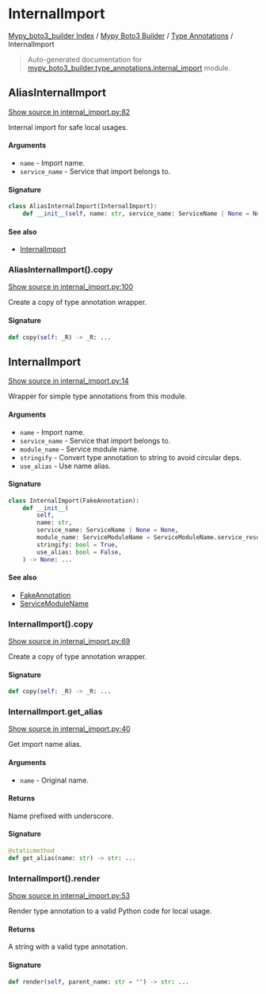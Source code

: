 # InternalImport

[Mypy_boto3_builder Index](../../README.md#mypy_boto3_builder-index) /
[Mypy Boto3 Builder](../index.md#mypy-boto3-builder) /
[Type Annotations](./index.md#type-annotations) /
InternalImport

> Auto-generated documentation for [mypy_boto3_builder.type_annotations.internal_import](https://github.com/youtype/mypy_boto3_builder/blob/main/mypy_boto3_builder/type_annotations/internal_import.py) module.

## AliasInternalImport

[Show source in internal_import.py:82](https://github.com/youtype/mypy_boto3_builder/blob/main/mypy_boto3_builder/type_annotations/internal_import.py#L82)

Internal import for safe local usages.

#### Arguments

- `name` - Import name.
- `service_name` - Service that import belongs to.

#### Signature

```python
class AliasInternalImport(InternalImport):
    def __init__(self, name: str, service_name: ServiceName | None = None) -> None: ...
```

#### See also

- [InternalImport](#internalimport)

### AliasInternalImport().copy

[Show source in internal_import.py:100](https://github.com/youtype/mypy_boto3_builder/blob/main/mypy_boto3_builder/type_annotations/internal_import.py#L100)

Create a copy of type annotation wrapper.

#### Signature

```python
def copy(self: _R) -> _R: ...
```



## InternalImport

[Show source in internal_import.py:14](https://github.com/youtype/mypy_boto3_builder/blob/main/mypy_boto3_builder/type_annotations/internal_import.py#L14)

Wrapper for simple type annotations from this module.

#### Arguments

- `name` - Import name.
- `service_name` - Service that import belongs to.
- `module_name` - Service module name.
- `stringify` - Convert type annotation to string to avoid circular deps.
- `use_alias` - Use name alias.

#### Signature

```python
class InternalImport(FakeAnnotation):
    def __init__(
        self,
        name: str,
        service_name: ServiceName | None = None,
        module_name: ServiceModuleName = ServiceModuleName.service_resource,
        stringify: bool = True,
        use_alias: bool = False,
    ) -> None: ...
```

#### See also

- [FakeAnnotation](./fake_annotation.md#fakeannotation)
- [ServiceModuleName](../enums/service_module_name.md#servicemodulename)

### InternalImport().copy

[Show source in internal_import.py:69](https://github.com/youtype/mypy_boto3_builder/blob/main/mypy_boto3_builder/type_annotations/internal_import.py#L69)

Create a copy of type annotation wrapper.

#### Signature

```python
def copy(self: _R) -> _R: ...
```

### InternalImport.get_alias

[Show source in internal_import.py:40](https://github.com/youtype/mypy_boto3_builder/blob/main/mypy_boto3_builder/type_annotations/internal_import.py#L40)

Get import name alias.

#### Arguments

- `name` - Original name.

#### Returns

Name prefixed with underscore.

#### Signature

```python
@staticmethod
def get_alias(name: str) -> str: ...
```

### InternalImport().render

[Show source in internal_import.py:53](https://github.com/youtype/mypy_boto3_builder/blob/main/mypy_boto3_builder/type_annotations/internal_import.py#L53)

Render type annotation to a valid Python code for local usage.

#### Returns

A string with a valid type annotation.

#### Signature

```python
def render(self, parent_name: str = "") -> str: ...
```
